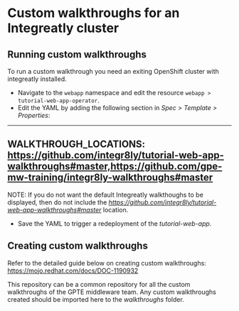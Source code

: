 # Custom walkthroughs for an Integreatly cluster


## Running custom walkthroughs

To run a custom walkthrough you need an exiting OpenShift cluster with integreatly installed.

* Navigate to the `webapp` namespace and edit the resource `webapp > tutorial-web-app-operator`.
* Edit the YAML by adding the following section in *Spec > Template > Properties*:

----
WALKTHROUGH_LOCATIONS: https://github.com/integr8ly/tutorial-web-app-walkthroughs#master,https://github.com/gpe-mw-training/integr8ly-walkthroughs#master
----

NOTE: If you do not want the default Integreatly walkthoughs to be displayed, then do not include the *https://github.com/integr8ly/tutorial-web-app-walkthroughs#master* location.

* Save the YAML to trigger a redeployment of the *tutorial-web-app*.

## Creating custom walkthroughs

Refer to the detailed guide below on creating custom walkthroughs:
https://mojo.redhat.com/docs/DOC-1190932

This repository can be a common repository for all the custom walkthroughs of the GPTE middleware team. Any custom walkthroughs created should be imported here to the *walkthroughs* folder.
